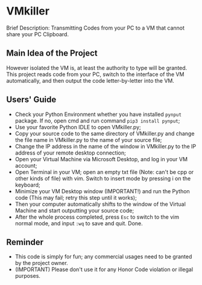 # VMkiller
Brief Description: Transmitting Codes from your PC to a VM that cannot share your PC Clipboard.
## Main Idea of the Project
However isolated the VM is, at least the authority to type will be granted. This project reads code from your PC, switch to the interface of the VM automatically, and then output the code letter-by-letter into the VM.
## Users' Guide
- Check your Python Environment whether you have installed `pynput` package. If no, open cmd and run command ```pip3 install pynput```;
- Use your favorite Python IDLE to open VMkiller.py;
- Copy your source code to the same directory of VMkiller.py and change the file name in VMkiller.py to the name of your source file;
- Change the IP address in the name of the window in VMkiller.py to the IP address of your remote desktop connection;
- Open your Virtual Machine via Microsoft Desktop, and log in your VM account;
- Open Terminal in your VM; open an empty txt file (Note: can't be cpp or other kinds of file) with vim. Switch to insert mode by pressing i on the keyboard;
- Minimize your VM Desktop window (IMPORTANT!) and run the Python code (This may fail; retry this step until it works);
- Then your computer automatically shifts to the window of the Virtual Machine and start outputting your source code;
- After the whole process completed, press `Esc` to switch to the vim normal mode, and input ```:wq``` to save and quit. Done.
## Reminder
- This code is simply for fun; any commercial usages need to be granted by the project owner. 
- (IMPORTANT) Please don't use it for any Honor Code violation or illegal purposes.
